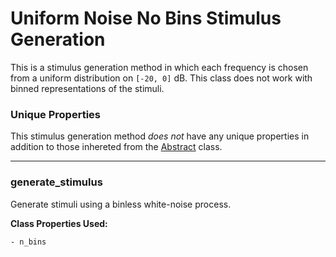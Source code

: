 # Uniform Noise No Bins Stimulus Generation

This is a stimulus generation method in which each frequency is chosen from a uniform distribution on `[-20, 0]` dB. This class does not work with binned representations of the stimuli.

### Unique Properties

This stimulus generation method *does not* have any unique properties in addition to those inhereted from the [Abstract](../AbstractStimulusGenerationMethod) class.

-------

### generate_stimulus

Generate stimuli using a binless white-noise process.

**Class Properties Used:**
```
- n_bins
```



